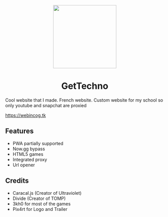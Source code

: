 <p align="center"><img src="https://raw.githubusercontent.com/AldessScratch/GetTechno-2/main/public/img/logo.PNG" height="200">
</p>

<h1 align="center">GetTechno</h1>

Cool website that I made. French website. Custom website for my school so only youtube and snapchat are proxied

https://webincog.tk

## Features

- PWA partially supported
- Now.gg bypass
- HTML5 games
- Integrated proxy
- Url opener

## Credits

- Caracal.js (Creator of Ultraviolet)
- Divide (Creator of TOMP)
- 3kh0 for most of the games
- Pix4rt for Logo and Trailer
